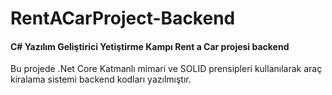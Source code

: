 # RentACarProject-Backend

#### C# Yazılım Geliştirici Yetiştirme Kampı Rent a Car projesi backend

Bu projede .Net Core Katmanlı mimari ve SOLID prensipleri kullanılarak araç kiralama sistemi backend kodları yazılmıştır. 
